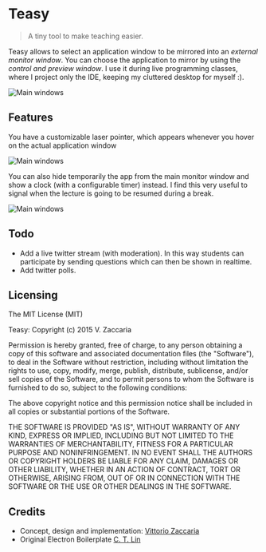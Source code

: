 # Teasy

> A tiny tool to make teaching easier.

Teasy allows to select an application window to be mirrored into an *external monitor window*. You can choose the application to mirror by using the *control and preview window*. I use it during live programming classes, where I project only the IDE, keeping my cluttered desktop for myself :).


![Main windows](https://dl.dropboxusercontent.com/u/5867765/images/teasy_main_windows_explained.png)

## Features

You have a customizable laser pointer, which appears whenever you hover on the actual application window

![Main windows](https://dl.dropboxusercontent.com/u/5867765/images/teasy_laser_customize.png)

You can also hide temporarily the app from the main monitor window and show a clock (with a configurable timer) instead. I find this very useful to signal when the lecture is going to be resumed during a break.

![Main windows](https://dl.dropboxusercontent.com/u/5867765/images/teasy_timer.png)


## Todo

* Add a live twitter stream (with moderation). In this way students can participate by sending questions which can then be shown in realtime.
* Add twitter polls.

## Licensing

The MIT License (MIT)

Teasy: Copyright (c) 2015 V. Zaccaria

Permission is hereby granted, free of charge, to any person obtaining a copy
of this software and associated documentation files (the "Software"), to deal
in the Software without restriction, including without limitation the rights
to use, copy, modify, merge, publish, distribute, sublicense, and/or sell
copies of the Software, and to permit persons to whom the Software is
furnished to do so, subject to the following conditions:

The above copyright notice and this permission notice shall be included in all
copies or substantial portions of the Software.

THE SOFTWARE IS PROVIDED "AS IS", WITHOUT WARRANTY OF ANY KIND, EXPRESS OR
IMPLIED, INCLUDING BUT NOT LIMITED TO THE WARRANTIES OF MERCHANTABILITY,
FITNESS FOR A PARTICULAR PURPOSE AND NONINFRINGEMENT. IN NO EVENT SHALL THE
AUTHORS OR COPYRIGHT HOLDERS BE LIABLE FOR ANY CLAIM, DAMAGES OR OTHER
LIABILITY, WHETHER IN AN ACTION OF CONTRACT, TORT OR OTHERWISE, ARISING FROM,
OUT OF OR IN CONNECTION WITH THE SOFTWARE OR THE USE OR OTHER DEALINGS IN THE
SOFTWARE.

## Credits

* Concept, design and implementation: [Vittorio Zaccaria](https://github.com/vzaccaria)
* Original Electron Boilerplate [C. T. Lin](https://github.com/chentsulin)
